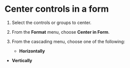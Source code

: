 
# Center controls in a form




1. Select the controls or groups to center.
    
2. From the  **Format** menu, choose **Center in Form**.
    
3. From the cascading menu, choose one of the following:
    
    
    
      -  **Horizontally**
    
  -  **Vertically**
    

    
    



